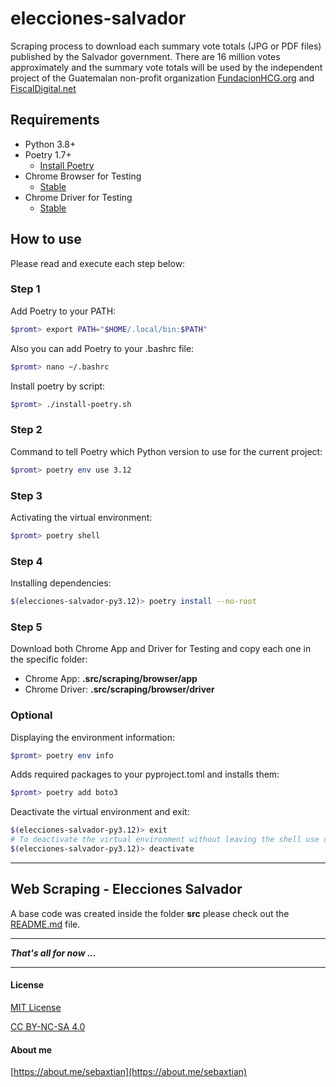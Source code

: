 # elecciones-salvador

Scraping process to download each summary vote totals (JPG or PDF files) published by the Salvador government. There are 16 million votes approximately and the summary vote totals will be used by the independent project of the Guatemalan non-profit organization [FundacionHCG.org](https://fundacionhcg.org/) and [FiscalDigital.net](https://fiscaldigital.net/)

## Requirements

* Python 3.8+
* Poetry 1.7+
    - [Install Poetry](https://python-poetry.org/docs/#installation)
* Chrome Browser for Testing
    - [Stable](https://googlechromelabs.github.io/chrome-for-testing/#stable)
* Chrome Driver for Testing
    - [Stable](https://googlechromelabs.github.io/chrome-for-testing/#stable)


## How to use

Please read and execute each step below:

### Step 1

Add Poetry to your PATH:

```bash
$promt> export PATH="$HOME/.local/bin:$PATH"
```

Also you can add Poetry to your .bashrc file:

```bash
$promt> nano ~/.bashrc
```

Install poetry by script:

```bash
$promt> ./install-poetry.sh
```

### Step 2

Command to tell Poetry which Python version to use for the current project:

```bash
$promt> poetry env use 3.12
```

### Step 3

Activating the virtual environment:

```bash
$promt> poetry shell
```

### Step 4

Installing dependencies:

```bash
$(elecciones-salvador-py3.12)> poetry install --no-root
```

### Step 5

Download both Chrome App and Driver for Testing and copy each one in the specific folder:

- Chrome App: **.src/scraping/browser/app**
- Chrome Driver: **.src/scraping/browser/driver**

### Optional

Displaying the environment information:

```bash
$promt> poetry env info
```

Adds required packages to your pyproject.toml and installs them:

```bash
$promt> poetry add boto3
```

Deactivate the virtual environment and exit:

```bash
$(elecciones-salvador-py3.12)> exit
# To deactivate the virtual environment without leaving the shell use deactivate
$(elecciones-salvador-py3.12)> deactivate
```

---

## Web Scraping - Elecciones Salvador

A base code was created inside the folder **src** please check out the [README.md](src/README.md) file.

---

***That's all for now ...***

---

#### License

[MIT License](./LICENSE)

[CC BY-NC-SA 4.0](https://creativecommons.org/licenses/by-nc-sa/4.0/?ref=chooser-v1)

#### About me

[https://about.me/sebaxtian](https://about.me/sebaxtian)
